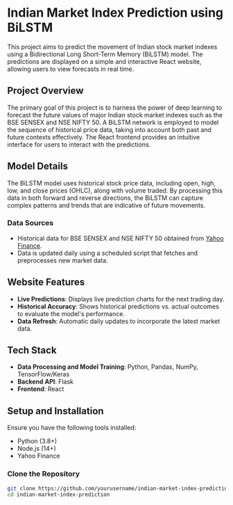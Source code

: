 # Indian Market Index Prediction using BiLSTM

This project aims to predict the movement of Indian stock market indexes using a Bidirectional Long Short-Term Memory (BiLSTM) model. The predictions are displayed on a simple and interactive React website, allowing users to view forecasts in real time.

## Project Overview

The primary goal of this project is to harness the power of deep learning to forecast the future values of major Indian stock market indexes such as the BSE SENSEX and NSE NIFTY 50. A BiLSTM network is employed to model the sequence of historical price data, taking into account both past and future contexts effectively. The React frontend provides an intuitive interface for users to interact with the predictions.

## Model Details

The BiLSTM model uses historical stock price data, including open, high, low, and close prices (OHLC), along with volume traded. By processing this data in both forward and reverse directions, the BiLSTM can capture complex patterns and trends that are indicative of future movements.

### Data Sources

- Historical data for BSE SENSEX and NSE NIFTY 50 obtained from [Yahoo Finance](https://finance.yahoo.com).
- Data is updated daily using a scheduled script that fetches and preprocesses new market data.

## Website Features

- **Live Predictions**: Displays live prediction charts for the next trading day.
- **Historical Accuracy**: Shows historical predictions vs. actual outcomes to evaluate the model's performance.
- **Data Refresh**: Automatic daily updates to incorporate the latest market data.

## Tech Stack

- **Data Processing and Model Training**: Python, Pandas, NumPy, TensorFlow/Keras
- **Backend API**: Flask
- **Frontend**: React


## Setup and Installation

Ensure you have the following tools installed:
- Python (3.8+)
- Node.js (14+)
- Yahoo Finance

### Clone the Repository

```bash
git clone https://github.com/yourusername/indian-market-index-prediction.git
cd indian-market-index-prediction
